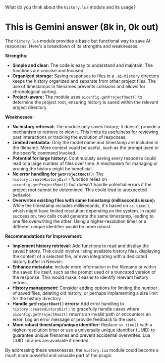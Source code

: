 What do you think about the `history.lua` module and its usage?


# This is Gemini answer (8k in, 0k out)

The `history.lua` module provides a basic but functional way to save AI responses. Here's a breakdown of its strengths and weaknesses:

**Strengths:**

* **Simple and clear:** The code is easy to understand and maintain.  The functions are concise and focused.
* **Organized storage:**  Saving responses to files in a `.ai-history` directory keeps the history organized and separate from other project files. The use of timestamps in filenames prevents collisions and allows for chronological sorting.
* **Project-aware:** The module uses `aiconfig.getProjectRoot()` to determine the project root, ensuring history is saved within the relevant project directory.

**Weaknesses:**

* **No history retrieval:** The module only saves history; it doesn't provide a mechanism to retrieve or view it.  This limits its usefulness for reviewing past interactions or tracking the evolution of responses.
* **Limited metadata:**  Only the model name and timestamp are included in the filename.  More context could be useful, such as the prompt used or the specific command invoked.
* **Potential for large history:**  Continuously saving every response could lead to a large number of files over time.  A mechanism for managing or pruning the history might be beneficial.
* **No error handling for `getProjectRoot()`:** The `history.createHistoryDir()` function relies on `aiconfig.getProjectRoot()` but doesn't handle potential errors if the project root cannot be determined. This could lead to unexpected behavior.
* **Overwrites existing files with same timestamp (milliseconds issue):** While the timestamp includes milliseconds, it's based on `os.time()`, which might have limited resolution depending on the system.  In rapid succession, two calls could generate the same timestamp, leading to one file overwriting the other.  Using a higher-resolution timer or a different unique identifier would be more robust.


**Recommendations for Improvement:**

* **Implement history retrieval:** Add functions to read and display the saved history. This could involve listing available history files, displaying the content of a selected file, or even integrating with a dedicated history buffer in Neovim.
* **Enhance metadata:** Include more information in the filename or within the saved file itself, such as the prompt used or a truncated version of the response.  This would make it easier to identify relevant history entries.
* **History management:** Consider adding options for limiting the number of saved files, deleting old history, or perhaps implementing a size limit for the history directory.
* **Handle `getProjectRoot()` errors:** Add error handling to `history.createHistoryDir()` to gracefully handle cases where `aiconfig.getProjectRoot()` returns an invalid path or encounters an error.  Log an error message or provide feedback to the user.
* **More robust timestamp/unique identifier:** Replace `os.time()` with a higher-resolution timer or use a universally unique identifier (UUID) to guarantee unique filenames and prevent accidental overwrites.  Lua UUID libraries are available if needed.


By addressing these weaknesses, the `history.lua` module could become a much more powerful and valuable part of the plugin.

